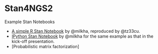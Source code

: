 # Stan4NGS2

Example Stan Notebooks
+ [A simple R Stan Notebook](Notebooks/Kick-off-Prez/) by @milkha, reproduced by @tz33cu.
+ [IPython Stan Notebook](https://github.com/milkha/ReproducibleResearch/blob/Main/Model.ipynb) by @milkha for the same example as that in the kick-off presentation. 
+ [Probabilistic matrix factorization]
